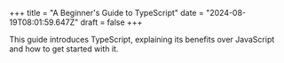 +++
title = "A Beginner's Guide to TypeScript"
date = "2024-08-19T08:01:59.647Z"
draft = false
+++

  This guide introduces TypeScript, explaining its benefits over JavaScript and how to get started with it.
        
